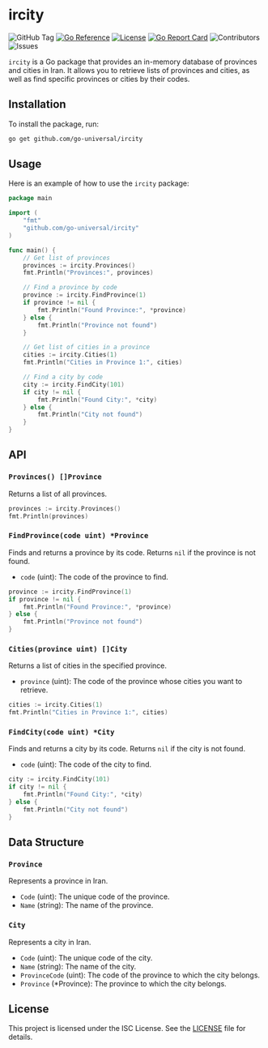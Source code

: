 # ircity

![GitHub Tag](https://img.shields.io/github/v/tag/go-universal/ircity?sort=semver&label=version)
[![Go Reference](https://pkg.go.dev/badge/github.com/go-universal/ircity.svg)](https://pkg.go.dev/github.com/go-universal/ircity)
[![License](https://img.shields.io/badge/license-ISC-blue.svg)](https://github.com/go-universal/ircity/blob/main/LICENSE)
[![Go Report Card](https://goreportcard.com/badge/github.com/go-universal/ircity)](https://goreportcard.com/report/github.com/go-universal/ircity)
![Contributors](https://img.shields.io/github/contributors/go-universal/ircity)
![Issues](https://img.shields.io/github/issues/go-universal/ircity)

`ircity` is a Go package that provides an in-memory database of provinces and cities in Iran. It allows you to retrieve lists of provinces and cities, as well as find specific provinces or cities by their codes.

## Installation

To install the package, run:

```sh
go get github.com/go-universal/ircity
```

## Usage

Here is an example of how to use the `ircity` package:

```go
package main

import (
    "fmt"
    "github.com/go-universal/ircity"
)

func main() {
    // Get list of provinces
    provinces := ircity.Provinces()
    fmt.Println("Provinces:", provinces)

    // Find a province by code
    province := ircity.FindProvince(1)
    if province != nil {
        fmt.Println("Found Province:", *province)
    } else {
        fmt.Println("Province not found")
    }

    // Get list of cities in a province
    cities := ircity.Cities(1)
    fmt.Println("Cities in Province 1:", cities)

    // Find a city by code
    city := ircity.FindCity(101)
    if city != nil {
        fmt.Println("Found City:", *city)
    } else {
        fmt.Println("City not found")
    }
}
```

## API

### `Provinces() []Province`

Returns a list of all provinces.

```go
provinces := ircity.Provinces()
fmt.Println(provinces)
```

### `FindProvince(code uint) *Province`

Finds and returns a province by its code. Returns `nil` if the province is not found.

- `code` (uint): The code of the province to find.

```go
province := ircity.FindProvince(1)
if province != nil {
    fmt.Println("Found Province:", *province)
} else {
    fmt.Println("Province not found")
}
```

### `Cities(province uint) []City`

Returns a list of cities in the specified province.

- `province` (uint): The code of the province whose cities you want to retrieve.

```go
cities := ircity.Cities(1)
fmt.Println("Cities in Province 1:", cities)
```

### `FindCity(code uint) *City`

Finds and returns a city by its code. Returns `nil` if the city is not found.

- `code` (uint): The code of the city to find.

```go
city := ircity.FindCity(101)
if city != nil {
    fmt.Println("Found City:", *city)
} else {
    fmt.Println("City not found")
}
```

## Data Structure

### `Province`

Represents a province in Iran.

- `Code` (uint): The unique code of the province.
- `Name` (string): The name of the province.

### `City`

Represents a city in Iran.

- `Code` (uint): The unique code of the city.
- `Name` (string): The name of the city.
- `ProvinceCode` (uint): The code of the province to which the city belongs.
- `Province` (\*Province): The province to which the city belongs.

## License

This project is licensed under the ISC License. See the [LICENSE](g:\go-universal\ircity\LICENSE) file for details.
